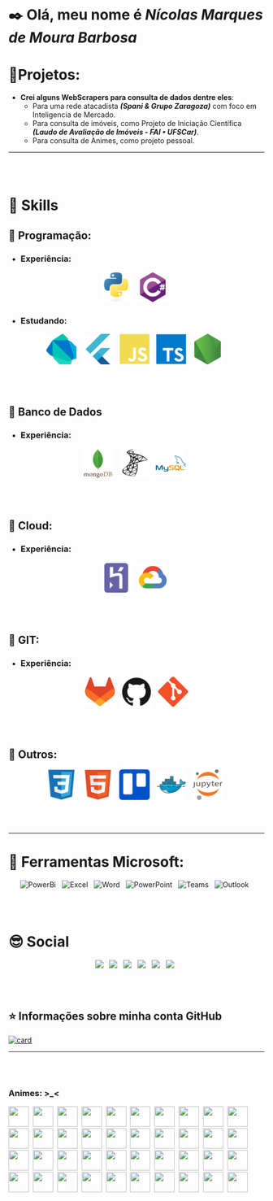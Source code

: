 
# :black_nib: Olá, meu nome é ***Nícolas Marques de Moura Barbosa***
# :file_folder:<strong>Projetos</strong>:
  - **Crei alguns WebScrapers para consulta de dados dentre eles**:
    - Para uma rede atacadista ***(Spani & Grupo Zaragoza)*** com foco em Inteligencia de Mercado.
    - Para consulta de imóveis, como Projeto de Iniciação Científica ***(Laudo de Avaliação de Imóveis - FAI • UFSCar)***.
    - Para consulta de Animes, como projeto pessoal.
----
<br><br/>


# :open_file_folder: Skills
## :pushpin: Programação:
- ### Experiência:

<p align="center">
    <img height="60" src="https://raw.githubusercontent.com/devicons/devicon/master/icons/python/python-original.svg" alt="Python"/>&nbsp;&nbsp;
    <img height="60" src="https://raw.githubusercontent.com/devicons/devicon/master/icons/csharp/csharp-original.svg" alt="CSharp"/>&nbsp;&nbsp;
</p>

- ### Estudando:
<p align="center">
    <img height="60" src="https://raw.githubusercontent.com/devicons/devicon/master/icons/dart/dart-original.svg" alt="Dart"/>&nbsp;&nbsp;
    <img height="60" src="https://raw.githubusercontent.com/devicons/devicon/master/icons/flutter/flutter-original.svg" alt="Flutter"/>&nbsp;&nbsp;
    <img height="60" src="https://raw.githubusercontent.com/devicons/devicon/master/icons/javascript/javascript-plain.svg" alt="JavaScript"/>&nbsp;&nbsp;
    <img height="60" src="https://raw.githubusercontent.com/devicons/devicon/master/icons/typescript/typescript-plain.svg" alt="TypeScript"/>&nbsp;&nbsp;
    <img height="60" src="https://raw.githubusercontent.com/devicons/devicon/master/icons/nodejs/nodejs-original.svg" alt="NodeJS"/>&nbsp;&nbsp;
</p>
<br><br/>


## :pushpin: Banco de Dados
- ### Experiência:
<p align="center">
    <img height="60" src="https://raw.githubusercontent.com/devicons/devicon/master/icons/mongodb/mongodb-original-wordmark.svg" alt="MongoDB"/>&nbsp;&nbsp;
    <img height="60" src="https://raw.githubusercontent.com/devicons/devicon/master/icons/microsoftsqlserver/microsoftsqlserver-plain.svg" alt="SQL Server"/>&nbsp;&nbsp;
    <img height="60" src="https://raw.githubusercontent.com/devicons/devicon/master/icons/mysql/mysql-original-wordmark.svg" alt="MySQL"/>&nbsp;&nbsp;
</p>
<br><br/>


## :pushpin: Cloud:
- ### Experiência:
<p align="center">
    <img height="60" src="https://raw.githubusercontent.com/devicons/devicon/master/icons/heroku/heroku-plain.svg" alt="Heroku"/>&nbsp;&nbsp;
    <img height="60" src="https://raw.githubusercontent.com/devicons/devicon/master/icons/googlecloud/googlecloud-original.svg" alt="Google Cloud"/>&nbsp;&nbsp;
</p>
<br><br/>


## :pushpin: GIT:
- ### Experiência:
<p align="center">
    <img height="60" src="https://raw.githubusercontent.com/devicons/devicon/master/icons/gitlab/gitlab-original.svg" alt="GitLab"/>&nbsp;&nbsp;
    <img height="60" src="https://raw.githubusercontent.com/devicons/devicon/master/icons/github/github-original.svg" alt="GitHub"/>&nbsp;&nbsp;
    <img height="60" src="https://raw.githubusercontent.com/devicons/devicon/master/icons/git/git-original.svg" alt="Git"/>
</p>
<br><br/>


## :pushpin: Outros:
<p align="center">
    <img height="60" src="https://github.com/devicons/devicon/blob/master/icons/css3/css3-original.svg" alt="CSS3"/>&nbsp;&nbsp;
    <img height="60" src="https://raw.githubusercontent.com/devicons/devicon/master/icons/html5/html5-original.svg" alt="HTML5"/>&nbsp;&nbsp;
    <img height="60" src="https://raw.githubusercontent.com/devicons/devicon/master/icons/trello/trello-plain.svg" alt="Trello"/>&nbsp;&nbsp;
    <img height="60" src="https://raw.githubusercontent.com/devicons/devicon/master/icons/docker/docker-original.svg" alt="Docker"/>&nbsp;&nbsp;
    <img height="60" src="https://raw.githubusercontent.com/devicons/devicon/master/icons/jupyter/jupyter-original-wordmark.svg" alt="JupyterNotebook"/>&nbsp;&nbsp;
</p>
<br><br/>

---

# :open_file_folder: Ferramentas Microsoft:
<p align="center">
    <img height="60" src="https://raw.githubusercontent.com/sandroasp/Microsoft-Integration-and-Azure-Stencils-Pack-for-Visio/master/Power%20Platform/SVG/Power-Bi.svg" alt="PowerBi"/>&nbsp;&nbsp;
    <img height="60" src="https://raw.githubusercontent.com/sandroasp/Microsoft-Integration-and-Azure-Stencils-Pack-for-Visio/master/Office%20365/SVG/Excel.svg" alt="Excel"/>&nbsp;&nbsp;
    <img height="60" src="https://raw.githubusercontent.com/sandroasp/Microsoft-Integration-and-Azure-Stencils-Pack-for-Visio/master/Office%20365/SVG/Word.svg" alt="Word"/>&nbsp;&nbsp;
    <img height="60" src="https://raw.githubusercontent.com/sandroasp/Microsoft-Integration-and-Azure-Stencils-Pack-for-Visio/master/Office%20365/SVG/Powerpoint.svg" alt="PowerPoint"/>&nbsp;&nbsp;
    <img height="60" src="https://raw.githubusercontent.com/sandroasp/Microsoft-Integration-and-Azure-Stencils-Pack-for-Visio/master/Office%20365/SVG/Teams.svg" alt="Teams"/>&nbsp;&nbsp;
   <img height="60" src="https://raw.githubusercontent.com/sandroasp/Microsoft-Integration-and-Azure-Stencils-Pack-for-Visio/master/Office%20365/SVG/Outlook.svg" alt="Outlook"/>&nbsp;&nbsp;
</p>
<br><br/>



# :sunglasses: Social
<p align="center">
  <a target="_blank"href="mailto:nicolas.mmb@gmail.com" alt="Outlook">
  <img src="https://img.shields.io/badge/-nicolas.mmb@hotmail.com-0072c6?style=flat-square&labelColor=0072c6&logo=gmail&logoColor=white&link="nikorasu.mmb@gmail.com" /></a> &nbsp;

  <a target="_blank" href="https://www.linkedin.com/in/nicolasmmb/" alt="Linkedin">
  <img src="https://img.shields.io/badge/-nicolasmmb-0e76a8?style=flat-square&logo=Linkedin&logoColor=white"/></a> &nbsp;

  <a target="_blank" href="https://api.whatsapp.com/send?phone=5512991126441&text=Ol%C3%A1!!!" alt="WhatsApp">
  <img src="https://img.shields.io/badge/-WhatsApp-25d366?style=flat-square&labelColor=25d366&logo=whatsapp&logoColor=white"/></a> &nbsp;

  <a target="_blank" href="https://www.facebook.com/nicolasmmb/" alt="Facebook">
  <img src="https://img.shields.io/badge/-nicolasmmb-3b5998?style=flat-square&labelColor=3b5998&logo=facebook&logoColor=white"/></a> &nbsp;

  <a target="_blank" href="https://www.instagram.com/nicolas.mmb/" alt="Instagram">
  <img src="https://img.shields.io/badge/-nicolas.mmb-DF0174?style=flat-square&labelColor=DF0174&logo=instagram&logoColor=white"/></a> &nbsp;

<a target="_blank" href="https://myanimelist.net/profile/NICKMMB" alt="MyAnimeList">
  <img src="https://img.shields.io/badge/-NICKMMB-0072c6?style=flat-square&labelColor=0072c64&logo=MyAnimeList&logoColor=white"/></a> &nbsp;
</p>  
<br><br/>

## ⭐ Informações sobre minha conta GitHub
[![card](https://github-readme-stats.vercel.app/api?username=nicolasmmb&theme=tokyonight)](https://github.com/nicolasmmb/)



----
<br><br/>
### Animes: >_<


<img height="40" width="40" src="https://i.pinimg.com/originals/aa/7a/ad/aa7aad936ff5a4f51240dbcc8a8c6147.gif" alt=""/>&nbsp;
<img height="40" width="40" src="https://i.pinimg.com/originals/0b/7c/3b/0b7c3bfdfb2174dd00c1cd374f8ae1ef.gif" alt=""/>&nbsp;
<img height="40" width="40" src="https://i.pinimg.com/originals/3e/63/dd/3e63ddde433db7d33ba191b412053851.gif" alt=""/>&nbsp;
<img height="40" width="40" src="https://i.pinimg.com/originals/ef/b0/33/efb0335121704f59546def260c012589.gif" alt=""/>&nbsp;
<img height="40" width="40" src="https://i.pinimg.com/originals/5f/e9/46/5fe94654e864bddf63fd54a25fa0fb25.gif" alt=""/>&nbsp;
<img height="40" width="40" src="https://i.pinimg.com/originals/50/1c/6b/501c6b26d450c96c12bc9c7eee593336.gif" alt=""/>&nbsp;
<img height="40" width="40" src="https://i.pinimg.com/originals/a3/fc/cd/a3fccd3391d2f947713ac032fe1effc3.gif" alt=""/>&nbsp;
<img height="40" width="40" src="https://i.pinimg.com/originals/5a/22/45/5a22459a0fc5a3c2348fd9b795d3c113.gif" alt=""/>&nbsp;
<img height="40" width="40" src="https://i.pinimg.com/originals/c4/b3/ed/c4b3ed36eb2119b6921a7b8858fc155c.gif" alt=""/>&nbsp;
<img height="40" width="40" src="https://i.pinimg.com/originals/86/42/0b/86420bc6a3788baff27ad79740858d70.gif" alt=""/>&nbsp;
<img height="40" width="40" src="https://i.pinimg.com/originals/3a/2a/3f/3a2a3f55f66c16f03b53f63efd718e82.gif" alt=""/>&nbsp;
<img height="40" width="40" src="https://i.pinimg.com/originals/99/86/98/998698d78d2eeab03e49ebe789553c8f.gif" alt=""/>&nbsp;
<img height="40" width="40" src="https://i.pinimg.com/originals/79/1c/84/791c8473f1d9617b9e6942f44ec85ea6.gif" alt=""/>&nbsp;
<img height="40" width="40" src="https://i.pinimg.com/originals/10/70/e0/1070e0df4fbb22fec3fa5c2f9f585f66.gif" alt=""/>&nbsp;
<img height="40" width="40" src="https://i.pinimg.com/originals/ac/5c/c6/ac5cc6bce6b0fa827bcdf649c82d44c4.gif" alt=""/>&nbsp;
<img height="40" width="40" src="https://i.pinimg.com/originals/ba/c1/96/bac1962152335a0ef536d6f9cf154da5.gif" alt=""/>&nbsp;
<img height="40" width="40" src="https://i.pinimg.com/originals/d5/05/c5/d505c5d7f515e3373baf91ff89339816.gif" alt=""/>&nbsp;
<img height="40" width="40" src="https://i.pinimg.com/originals/b0/27/95/b027954b12178ee9aaafc01735f12ba8.gif" alt=""/>&nbsp;
<img height="40" width="40" src="https://i.pinimg.com/originals/49/fd/f9/49fdf9e93bd214542be60ab9c5c4ac7e.gif" alt=""/>&nbsp;
<img height="40" width="40" src="https://i.pinimg.com/originals/24/f4/2b/24f42b95ab1669e328e55405e8608370.gif" alt=""/>&nbsp;
<img height="40" width="40" src="https://i.pinimg.com/originals/3a/8f/20/3a8f20f5aa63d023409892fbfb7d4a41.gif" alt=""/>&nbsp;
<img height="40" width="40" src="https://i.pinimg.com/originals/d4/ab/37/d4ab376e16a9ef04fac184fea4c0a958.gif" alt=""/>&nbsp;
<img height="40" width="40" src="https://i.pinimg.com/originals/fb/d5/4b/fbd54bb1ae7f3b1c70d54fefb15ec9f6.gif" alt=""/>&nbsp;
<img height="40" width="40" src="https://i.pinimg.com/originals/80/5f/6e/805f6e9827b4ec27b14ce32776183bde.gif" alt=""/>&nbsp;
<img height="40" width="40" src="https://i.pinimg.com/originals/b6/18/22/b618222fc9efd24750b761c8f3509568.gif" alt=""/>&nbsp;
<img height="40" width="40" src="https://i.pinimg.com/originals/97/bd/99/97bd992a6db9fe3b960674a7e4aba047.gif" alt=""/>&nbsp;
<img height="40" width="40" src="https://i.pinimg.com/originals/99/ad/38/99ad389f77134e52fc89fc38878b839a.gif" alt=""/>&nbsp;
<img height="40" width="40" src="https://i.pinimg.com/originals/c0/0c/98/c00c985db82537b64b7fd3dde2d00797.gif" alt=""/>&nbsp;
<img height="40" width="40" src="https://i.pinimg.com/originals/cb/57/1e/cb571e32cd241b27e75fb8c3ce6d53d5.gif" alt=""/>&nbsp;
<img height="40" width="40" src="https://i.pinimg.com/originals/bc/72/69/bc726954530259e4d25d00cd10e5f841.gif" alt=""/>&nbsp;
<img height="40" width="40" src="https://i.pinimg.com/originals/d1/22/58/d12258102510fdb9859cf2246c5679e7.gif" alt=""/>&nbsp;
<img height="40" width="40" src="https://i.pinimg.com/originals/6e/bd/05/6ebd05a866764668b301725403da7e8b.gif" alt=""/>&nbsp;
<img height="40" width="40" src="https://i.pinimg.com/originals/ee/9a/fa/ee9afa3c5a62ab71859044b510148e4b.gif" alt=""/>&nbsp;
<img height="40" width="40" src="https://i.pinimg.com/originals/e1/a2/d0/e1a2d0cf50b154297597bd6ea8119f22.gif" alt=""/>&nbsp;
<img height="40" width="40" src="https://i.pinimg.com/originals/f6/20/79/f620797a6e17d4fd42108128e3ec2739.gif" alt=""/>&nbsp;
<img height="40" width="40" src="https://i.pinimg.com/originals/0a/e4/1d/0ae41dfed869289c6027e2c1229ca7fa.gif" alt=""/>&nbsp;
<img height="40" width="40" src="https://i.pinimg.com/originals/df/0f/99/df0f99889a73fc7256c68eee6582f95a.gif" alt=""/>&nbsp;
<img height="40" width="40" src="https://i.pinimg.com/originals/dd/21/31/dd21315bfb3902bc0fea0f567a947f0b.gif" alt=""/>&nbsp;
<img height="40" width="40" src="https://i.pinimg.com/originals/94/d8/a5/94d8a5c992f14e1ebdd9d8f98e20f5fa.gif" alt=""/>&nbsp;
<img height="40" width="40" src="https://i.pinimg.com/originals/2f/11/88/2f1188e310b820dad5bcb9d03aa4723e.gif" alt=""/>&nbsp;


